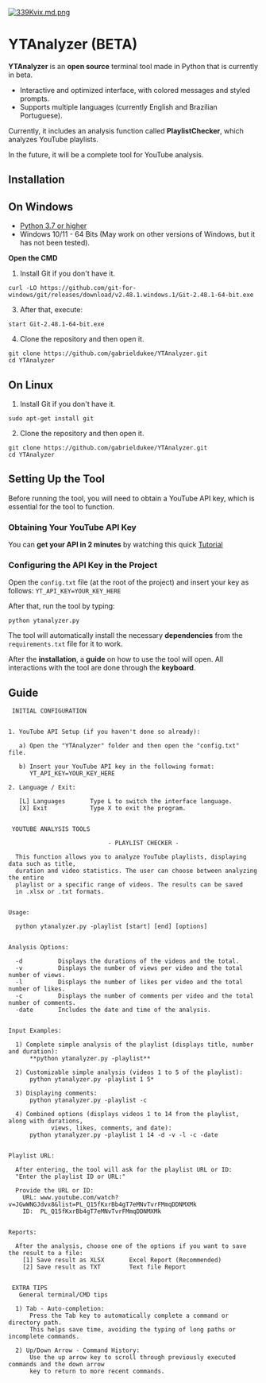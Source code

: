 [![339Kvix.md.png](https://iili.io/339Kvix.md.png)](https://freeimage.host/i/339Kvix)

# YTAnalyzer (BETA)

**YTAnalyzer** is an **open source** terminal tool made in Python that is currently in beta.

- Interactive and optimized interface, with colored messages and styled prompts.
- Supports multiple languages (currently English and Brazilian Portuguese).

Currently, it includes an analysis function called **PlaylistChecker**, which analyzes YouTube playlists.

In the future, it will be a complete tool for YouTube analysis.

## Installation

## On Windows

- [Python 3.7 or higher](https://www.python.org/downloads/)
- Windows 10/11 - 64 Bits (May work on other versions of Windows, but it has not been tested).

**Open the CMD**

1. Install Git if you don't have it.

```
curl -LO https://github.com/git-for-windows/git/releases/download/v2.48.1.windows.1/Git-2.48.1-64-bit.exe
```
3. After that, execute:
```
start Git-2.48.1-64-bit.exe

```
4. Clone the repository and then open it.

```
git clone https://github.com/gabrieldukee/YTAnalyzer.git
cd YTAnalyzer
```

## On Linux

1. Install Git if you don't have it.

```
sudo apt-get install git
```
2. Clone the repository and then open it.
```
git clone https://github.com/gabrieldukee/YTAnalyzer.git
cd YTAnalyzer
```

## Setting Up the Tool

Before running the tool, you will need to obtain a YouTube API key, which is essential for the tool to function.

### Obtaining Your YouTube API Key

You can **get your API in 2 minutes** by watching this quick [Tutorial](https://www.youtube.com/watch?v=ltdJOX_DVtE)

### Configuring the API Key in the Project

Open the `config.txt` file (at the root of the project) and insert your key as follows:
`YT_API_KEY=YOUR_KEY_HERE`

After that, run the tool by typing:

```
python ytanalyzer.py
```

The tool will automatically install the necessary **dependencies** from the `requirements.txt` file for it to work.

After the **installation**, a **guide** on how to use the tool will open. All interactions with the tool are done through the **keyboard**.

## Guide
```
 INITIAL CONFIGURATION


1. YouTube API Setup (if you haven't done so already):

   a) Open the "YTAnalyzer" folder and then open the "config.txt" file.

   b) Insert your YouTube API key in the following format:
      YT_API_KEY=YOUR_KEY_HERE

2. Language / Exit:

   [L] Languages       Type L to switch the interface language.
   [X] Exit            Type X to exit the program.


 YOUTUBE ANALYSIS TOOLS

                            - PLAYLIST CHECKER -

  This function allows you to analyze YouTube playlists, displaying data such as title, 
  duration and video statistics. The user can choose between analyzing the entire 
  playlist or a specific range of videos. The results can be saved 
  in .xlsx or .txt formats.


Usage:

  python ytanalyzer.py -playlist [start] [end] [options]


Analysis Options:

  -d          Displays the durations of the videos and the total.
  -v          Displays the number of views per video and the total number of views.
  -l          Displays the number of likes per video and the total number of likes.
  -c          Displays the number of comments per video and the total number of comments.
  -date       Includes the date and time of the analysis.


Input Examples:

  1) Complete simple analysis of the playlist (displays title, number and duration):
      **python ytanalyzer.py -playlist**

  2) Customizable simple analysis (videos 1 to 5 of the playlist):
      python ytanalyzer.py -playlist 1 5*

  3) Displaying comments:
      python ytanalyzer.py -playlist -c

  4) Combined options (displays videos 1 to 14 from the playlist, along with durations, 
            views, likes, comments, and date):
      python ytanalyzer.py -playlist 1 14 -d -v -l -c -date


Playlist URL:

  After entering, the tool will ask for the playlist URL or ID:
  "Enter the playlist ID or URL:"

  Provide the URL or ID:
    URL: www.youtube.com/watch?v=JGwWNGJdvx8&list=PL_Q15fKxrBb4gT7eMNvTvrFMmqDDNMXMk
    ID:  PL_Q15fKxrBb4gT7eMNvTvrFMmqDDNMXMk


Reports:

  After the analysis, choose one of the options if you want to save the result to a file:
    [1] Save result as XLSX       Excel Report (Recommended)
    [2] Save result as TXT        Text file Report


 EXTRA TIPS
   General terminal/CMD tips

  1) Tab - Auto-completion:
      Press the Tab key to automatically complete a command or directory path.
      This helps save time, avoiding the typing of long paths or incomplete commands.

  2) Up/Down Arrow - Command History:
      Use the up arrow key to scroll through previously executed commands and the down arrow 
      key to return to more recent commands.
```